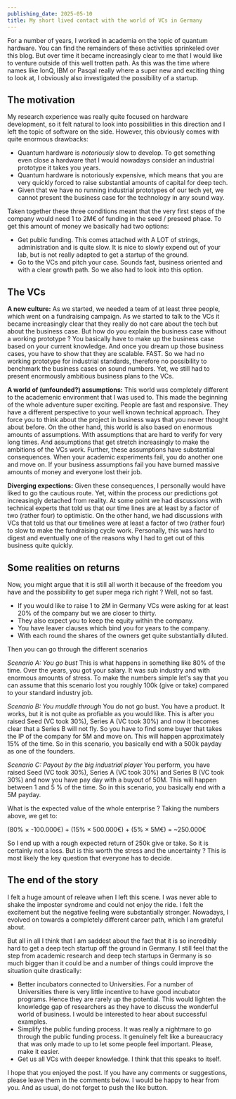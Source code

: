 ```yaml
---
publishing_date: 2025-05-10
title: My short lived contact with the world of VCs in Germany
---
```


For a number of years, I worked in academia on the topic of quantum hardware. You can find the remainders of these activities sprinkeled over this blog. But over time it became increasingly clear to me that I would like to venture outside of this well trotten path. As this was the time where names like IonQ, IBM or Pasqal really where a super new and exciting thing to look at, I obviously also investigated the possibility of a startup.

## The motivation

My research experience was really quite focused on hardware development, so it felt natural to look into possibilities in this direction and I left the topic of software on the side. However, this obviously comes with  quite enormous drawbacks:

- Quantum hardware is *notoriously* slow to develop. To get something even close a hardware that I would nowadays consider an industrial prototype it takes you years.
- Quantum hardware is notoriously expensive, which means that you are very quickly forced to raise substantial amounts of capital for deep tech.
- Given that we have no running industrial prototypes of our tech yet, we cannot present the business case for the technology in any sound way.

Taken together these three conditions meant that the very first steps of the company would need 1 to 2M€ of funding in the seed / preseed phase. To get this amount of money we basically had two options:

- Get public funding. This comes attached with A LOT of strings, administration and is quite slow. It is nice to slowly expend out of your lab, but is not really adapted to get a startup of the ground.
- Go to the VCs and pitch your case. Sounds fast, business oriented and with a clear growth path. So we also had to look into this option.

## The VCs

**A new culture:** As we started, we needed a team of at least three people, which went on a fundraising campaign. As we started to talk to the VCs it became increasingly clear that they really do not care about the tech but about the business case. But how do you explain the business case without a working prototype ? You basically have to make up the business case based on your current knowledge. And once you dream up those business cases, you have to show that they are scalable. FAST. So we had no working prototype for industrial standards, therefore no possibility to benchmark the business cases on sound numbers. Yet, we still had to present enormously ambitious business plans to the VCs.

**A world of (unfounded?) assumptions:** This world was completely different to the academenic environment that I was used to. This made the beginning of the whole adventure super exciting. People are fast and responsive. They have a different perspective to your well known technical approach. They force you to think about the project in business ways that you never thought about before. On the other hand, this world is also based on enormous amounts of assumptions. With assumptions that are hard to verify for very long times. And assumptions that get stretch increasingly to make the ambitions of the VCs work. Further, these assumptions have substantial consequences. When your academic experiments fail, you do another one and move on. If your business assumptions fail you have burned massive amounts of money and everyone lost their job. 

**Diverging expections:** Given these consequences, I personally would have liked to go the cautious route. Yet, within the process our predictions got increasingly detached from reality. At some point we had discussions with technical experts that told us that our time lines are at least by a factor of two (rather four) to optimistic. On the other hand, we had discussions with VCs that told us that our timelines were at least a factor of two (rather four) to slow to make the fundraising cycle work. Personally, this was hard to digest and eventually one of the reasons why I had to get out of this business quite quickly.

## Some realities on returns

Now, you might argue that it is still all worth it because of the freedom you have and the possibility to get super mega rich right ? Well, not so fast.

- If you would like to raise 1 to 2M  in Germany VCs were asking for at least 20% of the company but we are closer to thirty.
- They also expect you to keep the equity within the company.
- You have leaver clauses which bind you for years to the company.
- With each round the shares of the owners get quite substantially diluted.

Then you can go through the different scenarios

*Scenario A: You go bust* This is what happens in something like 80% of the time. Over the years, you got your salary. It was sub industry and with enormous amounts of stress. To make the numbers simple let's say that you can assume that this scenario lost you roughly 100k (give or take) compared to your standard industry job.

*Scenario B: You muddle through* You do not go bust. You have a product. It works, but it is not quite as profiable as you would like. This is after you raised Seed (VC took 30%), Series A (VC took 30%) and now it becomes clear that a Series B will not fly. So you have to find some buyer that takes the IP of the company for 5M and move on.  This will happen approximately 15% of the time. So in this scenario, you basically end with a 500k payday as one of the founders.

*Scenario C: Payout by the big industrial player* You perform, you have raised Seed (VC took 30%), Series A (VC took 30%) and Series B (VC took 30%) and now you have pay day with a buyout of 50M. This will happen between 1 and 5 % of the time. So in this scenario, you basically end with a 5M payday.

What is the expected value of the whole enterprise ? Taking the numbers above, we get to:

 (80% × -100.000€) + (15% × 500.000€) + (5% × 5M€) = ~250.000€

So I end up with a rough expected return of 250k give or take. So it is certainly not a loss. But is this worth the stress and the uncertainty ? This is most likely the key question that everyone has to decide.

## The end of the story

I felt a huge amount of releave when I left this scene. I was never able to shake the imposter syndrome and could not enjoy the ride. I felt the excitement but the negative feeling were substantially stronger. Nowadays, I evolved on towards a completely different career path, which I am grateful about.

But all in all I think that I am saddest about the fact that it is so incredibly hard to get a deep tech startup off the ground in Germany. I still feel that the step from academic research and deep tech startups in Germany is so much bigger than it could be and a number of things could improve the situation quite drastically:

- Better incubators connected to Universities. For a number of Universities there is very little incentive to have good incubator programs. Hence they are rarely up the potential. This would lighten the knowledge gap of researchers as they have to discuss the wonderful world of business. I would be interested to hear about successful examples.
- Simplify the public funding process. It was really a nightmare to go through the public funding process. It genuinely felt like a bureaucracy that was only made to up to let some people feel important. Please, make it easier.
- Get us all VCs with deeper knowledge. I think that this speaks to itself.

I hope that you enjoyed the post. If you have any comments or suggestions, please leave them in the comments below. I would be happy to hear from you. And as usual, do not forget to push the like button.